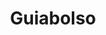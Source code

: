 ---
blog: https://blog.guiabolso.com.br/
facebook: https://facebook.com/Guiabolso
instagram: https://instagram.com/guiabolso
linkedin: https://linkedin.com/company/guiabolso
logohandle: guiabolsocombr
sort: guiabolso
title: Guiabolso
twitter: https://x.com/Guiabolso
website: https://www.guiabolso.com.br/
youtube: https://youtube.com/channel/UCh8Qk5oHCVU5UnGeCg4-xHg
---